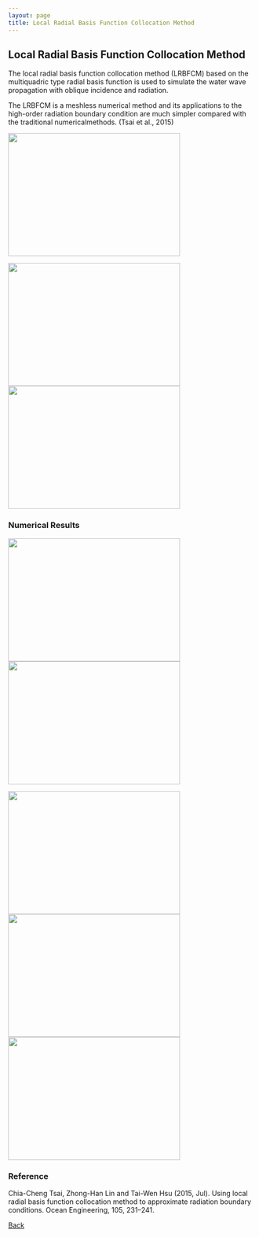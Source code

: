 ```yaml
---
layout: page
title: Local Radial Basis Function Collocation Method
---
```

## Local Radial Basis Function Collocation Method

The local radial basis function collocation method (LRBFCM) based on the multiquadric type radial basis function is used to simulate the water wave propagation with oblique incidence and radiation.

The LRBFCM is a meshless numerical method and its applications to the high-order radiation boundary condition are much simpler compared with the traditional numericalmethods. (Tsai et al., 2015)

<img src="https://static.wixstatic.com/media/d19f46_39aa8af430ab40d1ae2052eeca889fec.png/v1/fill/w_499,h_388,al_c,q_85,usm_0.66_1.00_0.01/d19f46_39aa8af430ab40d1ae2052eeca889fec.webp" width ="350" height="250">

<img src="https://static.wixstatic.com/media/d19f46_1667103bba0e4357bbcffd124fe1f7c6.png/v1/fill/w_593,h_424,al_c,q_85,usm_0.66_1.00_0.01/d19f46_1667103bba0e4357bbcffd124fe1f7c6.webp" width ="350" height="250"><img src="https://static.wixstatic.com/media/d19f46_205a93871b5845b4bf51cc8d21a3fbc1.png/v1/fill/w_511,h_435,al_c,q_85,usm_0.66_1.00_0.01/d19f46_205a93871b5845b4bf51cc8d21a3fbc1.webp" width ="350" height="250">

### Numerical Results

<img src="https://static.wixstatic.com/media/d19f46_fcade437c33e4f6f949acd6d6c0fe0e6.png/v1/fill/w_530,h_485,al_c,q_85,usm_0.66_1.00_0.01/d19f46_fcade437c33e4f6f949acd6d6c0fe0e6.webp" width ="350" height="250"><img src="https://static.wixstatic.com/media/d19f46_39518302cd604bc78e75c19f015514c7.png/v1/fill/w_499,h_460,al_c,lg_1,q_85/d19f46_39518302cd604bc78e75c19f015514c7.webp" width ="350" height="250">

<img src="https://static.wixstatic.com/media/d19f46_defaf27507d64015b082c2cb216a5ec1.png/v1/fill/w_361,h_325,al_c,lg_1,q_85/d19f46_defaf27507d64015b082c2cb216a5ec1.webp" width ="350" height="250"><img src="https://static.wixstatic.com/media/d19f46_e54afd3af742453a8bbb082359e64961.png/v1/fill/w_361,h_336,al_c,lg_1,q_85/d19f46_e54afd3af742453a8bbb082359e64961.webp" width ="350" height="250"><img src="https://static.wixstatic.com/media/d19f46_3a498fc45d57407f861ab6bec708d430.png/v1/fill/w_361,h_336,al_c,lg_1,q_85/d19f46_3a498fc45d57407f861ab6bec708d430.webp" width ="350" height="250">


### Reference
Chia-Cheng Tsai, Zhong-Han Lin and Tai-Wen Hsu (2015, Jul). Using local radial basis function collocation method to approximate radiation boundary conditions. Ocean Engineering, 105, 231–241.

[Back](https://finitetsai.github.io/research)
